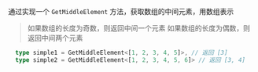 通过实现一个 ``GetMiddleElement`` 方法，获取数组的中间元素，用数组表示
> 如果数组的长度为奇数，则返回中间一个元素
> 如果数组的长度为偶数，则返回中间两个元素
~~~ts
  type simple1 = GetMiddleElement<[1, 2, 3, 4, 5]>, // 返回 [3]
  type simple2 = GetMiddleElement<[1, 2, 3, 4, 5, 6]> // 返回 [3, 4]
~~~
